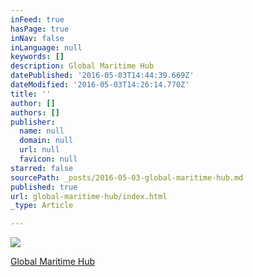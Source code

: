 ```yaml
---
inFeed: true
hasPage: true
inNav: false
inLanguage: null
keywords: []
description: Global Maritime Hub
datePublished: '2016-05-03T14:44:39.669Z'
dateModified: '2016-05-03T14:26:14.770Z'
title: ''
author: []
authors: []
publisher:
  name: null
  domain: null
  url: null
  favicon: null
starred: false
sourcePath: _posts/2016-05-03-global-maritime-hub.md
published: true
url: global-maritime-hub/index.html
_type: Article

---
```

![](https://the-grid-user-content.s3-us-west-2.amazonaws.com/06c2788f-34ae-490c-bdb2-ec1a3c155030.jpg)

[Global Maritime Hub][0]

[0]: www.globalmaritimehub.com